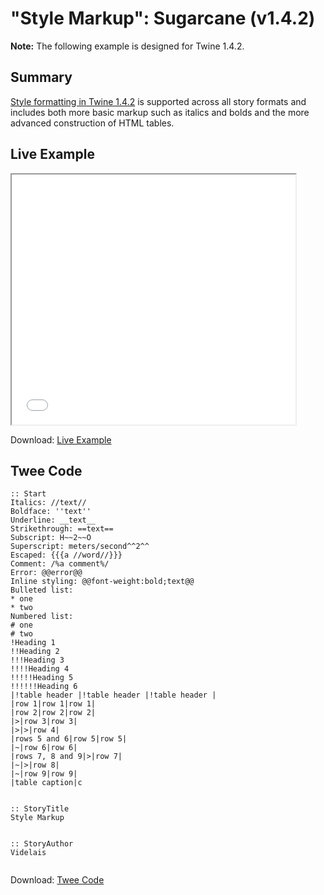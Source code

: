 # "Style Markup": Sugarcane (v1.4.2)

<div class="alertbox warning"><strong>Note:</strong> The following example is designed for Twine 1.4.2.</div>

## Summary

[Style formatting in Twine 1.4.2](https://twinery.org/wiki/twine1:syntax) is supported across all story formats and includes both more basic markup such as italics and bolds and the more advanced construction of HTML tables.

## Live Example

<section>
<iframe src="sugarcane_markup_example.html" height=400 width=90%></iframe>


Download: <a href="sugarcane_markup_example.html" target="_blank">Live Example</a>
</section>

## Twee Code

```
:: Start
Italics: //text//
Boldface: ''text''
Underline: __text__
Strikethrough: ==text==
Subscript: H~~2~~O
Superscript: meters/second^^2^^
Escaped: {{{a //word//}}}
Comment: /%a comment%/
Error: @@error@@
Inline styling: @@font-weight:bold;text@@
Bulleted list:	
* one 
* two
Numbered list:	
# one 
# two
!Heading 1
!!Heading 2
!!!Heading 3
!!!!Heading 4
!!!!!Heading 5
!!!!!!Heading 6
|!table header |!table header |!table header |
|row 1|row 1|row 1|
|row 2|row 2|row 2|
|>|row 3|row 3|
|>|>|row 4|
|rows 5 and 6|row 5|row 5|
|~|row 6|row 6|
|rows 7, 8 and 9|>|row 7|
|~|>|row 8|
|~|row 9|row 9|
|table caption|c


:: StoryTitle
Style Markup


:: StoryAuthor
Videlais


```

Download: <a href="sugarcane_markup_twee.txt" target="_blank">Twee Code</a>

